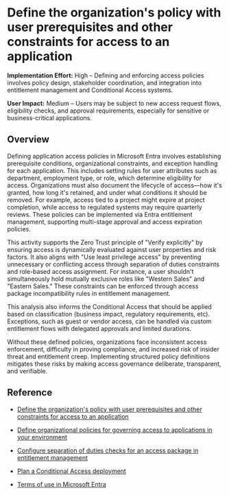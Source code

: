 #  Define the organization's policy with user prerequisites and other constraints for access to an application

**Implementation Effort:** High – Defining and enforcing access policies involves policy design, stakeholder coordination, and integration into entitlement management and Conditional Access systems.

**User Impact:** Medium – Users may be subject to new access request flows, eligibility checks, and approval requirements, especially for sensitive or business-critical applications.

## Overview

Defining application access policies in Microsoft Entra involves establishing prerequisite conditions, organizational constraints, and exception handling for each application. This includes setting rules for user attributes such as department, employment type, or role, which determine eligibility for access. Organizations must also document the lifecycle of access—how it's granted, how long it's retained, and under what conditions it should be removed. For example, access tied to a project might expire at project completion, while access to regulated systems may require quarterly reviews. These policies can be implemented via Entra entitlement management, supporting multi-stage approval and access expiration policies.

This activity supports the Zero Trust principle of "Verify explicitly" by ensuring access is dynamically evaluated against user properties and risk factors. It also aligns with "Use least privilege access" by preventing unnecessary or conflicting access through separation of duties constraints and role-based access assignment. For instance, a user shouldn't simultaneously hold mutually exclusive roles like "Western Sales" and "Eastern Sales." These constraints can be enforced through access package incompatibility rules in entitlement management.

This analysis also informs the Conditional Access that should be applied based on classification (business impact, regulatory requirements, etc). Exceptions, such as guest or vendor access, can be handled via custom entitlement flows with delegated approvals and limited durations.

Without these defined policies, organizations face inconsistent access enforcement, difficulty in proving compliance, and increased risk of insider threat and entitlement creep. Implementing structured policy definitions mitigates these risks by making access governance deliberate, transparent, and verifiable.

## Reference

* [Define the organization's policy with user prerequisites and other constraints for access to an application](https://learn.microsoft.com/entra/identity/app-provisioning/plan-sap-user-source-and-target#define-the-organizations-policy-with-user-prerequisites-and-other-constraints-for-access-to-an-application)

* [Define organizational policies for governing access to applications in your environment](https://learn.microsoft.com/entra/id-governance/identity-governance-applications-define)


* [Configure separation of duties checks for an access package in entitlement management](https://learn.microsoft.com/entra/id-governance/entitlement-management-access-package-incompatible)


* [Plan a Conditional Access deployment](https://learn.microsoft.com/entra/identity/conditional-access/plan-conditional-access)

* [Terms of use in Microsoft Entra](https://learn.microsoft.com/entra/identity/conditional-access/terms-of-use)
